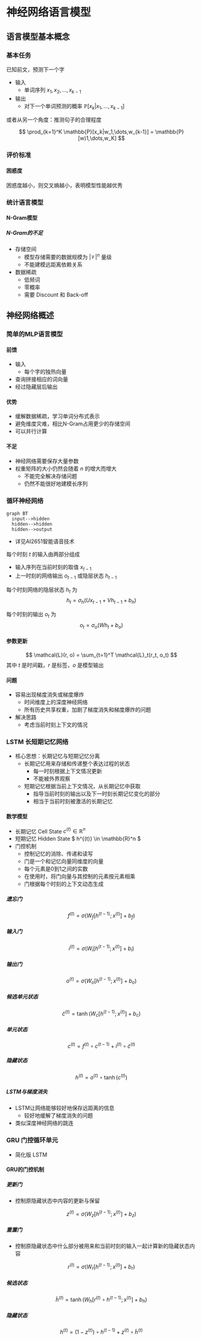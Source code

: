 # 神经网络语言模型

## 语言模型基本概念

### 基本任务

已知前文，预测下一个字

- 输入
  - 单词序列 $x_1,x_2,\dots,x_{k-1}$
- 输出
  - 对下一个单词预测的概率 $\mathbb{P}[x_k|x_1,\dots,x_{k-1}]$

或者从另一个角度：推测句子的合理程度

$$ \prod_{k=1}^K \mathbb{P}[x_k|w_1,\dots,w_{k-1}] = \mathbb{P}[w)1,\dots,w_K] $$

### 评价标准

#### 困惑度

困惑度越小，则交叉熵越小，表明模型性能越优秀

### 统计语言模型

#### N-Gram模型

##### N-Gram的不足

- 存储空间
  - 模型存储需要的数据规模为 $|\mathcal{V}|^n$ 量级
  - 不能建模远距离依赖关系
- 数据稀疏
  - 低频词
  - 零概率
  - 需要 Discount 和 Back-off

## 神经网络概述

### 简单的MLP语言模型

#### 前馈

- 输入
  - 每个字的独热向量
- 查询拼接相应的词向量
- 经过隐藏层后输出

#### 优势

- 缓解数据稀疏，学习单词分布式表示
- 避免维度灾难，相比N-Gram占用更少的存储空间
- 可以并行计算

#### 不足

- 神经网络需要保存大量参数
- 权重矩阵的大小仍然会随着 $n$ 的增大而增大
  - 不能完全解决存储问题
  - 仍然不能很好地建模长序列

### 循环神经网络

```mermaid
graph BT
  input-->hidden
  hidden-->hidden
  hidden-->output
```

- 详见AI2651智能语音技术

每个时刻 $t$ 的输入由两部分组成

- 输入序列在当前时刻的取值 $x_{t-1}$
- 上一时刻的网络输出 $o_{t-1}$ 或隐层状态 $h_{t-1}$

每个时刻网络的隐层状态 $h_t$ 为
$$ h_t = \sigma_h(Ux_{t-1} + Vh_{t-1} + b_h) $$

每个时刻的输出 $o_t$ 为
$$ o_t = \sigma_o(Wh_t + b_o) $$

#### 参数更新

$$ \mathcal{L}(r, o) = \sum_{t=1}^T \mathcal{L}_t(r_t, o_t) $$
其中 $t$ 是时间戳，$r$ 是标签，$o$ 是模型输出

#### 问题

- 容易出现梯度消失或梯度爆炸
  - 时间维度上的深度神经网络
  - 所有历史共享权重，加剧了梯度消失和梯度爆炸的问题
- 解决思路
  - 考虑当前时刻上下文的情况

### LSTM 长短期记忆网络

- 核心思想：长期记忆与短期记忆分离
  - 长期记忆用来存储和传递整个表达过程的状态
    - 每一时刻根据上下文情况更新
    - 不能被外界观察
  - 短期记忆根据当前上下文情况，从长期记忆中获取
    - 指导当前时刻的输出以及下一时刻长期记忆变化的部分
    - 相当于当前时刻被激活的长期记忆

#### 数学模型

- 长期记忆 Cell State $c^{(t)} \in \mathbb{R}^n$
- 短期记忆 Hidden State $ h^{(t)} \in \mathbb{R}^n $
- 门控机制
  - 控制记忆的消除、传递和读写
  - 门是一个和记忆向量同维度的向量
  - 每个元素是0到1之间的实数
  - 在使用时，将门向量与其控制的元素按元素相乘
  - 门根据每个时刻的上下文动态生成

##### 遗忘门

$$ f^{(t)} = \sigma(W_f [h^{(t-1)}; x^{(t)}] + b_f) $$

##### 输入门

$$ i^{(t)} = \sigma(W_i[h^{(t-1)};x^{(t)}] + b_i) $$

##### 输出门

$$ o^{(t)} = \sigma(W_o[h^{(t-1)};x^{(t)}] + b_o) $$

##### 候选单元状态

$$ \tilde{c}^{(t)} = \tanh(W_c[h^{(t-1)};x^{(t)}] + b_c) $$

##### 单元状态

$$ c^{(t)} = f^{(t)} \circ c^{(t-1)} + i^{(t)} \circ \tilde{c}^{(t)} $$

##### 隐藏状态

$$ h^{(t)} = o^{(t)} \circ \tanh(c^{(t)}) $$

##### LSTM与梯度消失

- LSTM让网络能够较好地保存远距离的信息
  - 较好地缓解了梯度消失的问题
- 类似深度神经网络的跳连

### GRU 门控循环单元

- 简化版 LSTM

#### GRU的门控机制

##### 更新门

- 控制原隐藏状态中内容的更新与保留

$$ z^{(t)} = \sigma(W_z[h^{(t-1)};x^{(t)}] + b_z) $$

##### 重置门

- 控制原隐藏状态中什么部分被用来和当前时刻的输入一起计算新的隐藏状态内容

$$ r^{(t)} = \sigma(W_r[h^{(t-1)};x^{(t)}] + b_r) $$

##### 候选状态

$$ \tilde{h}^{(t)} = \tanh(W_h[r^{(t)}\circ h^{(t-1)}; x^{(t)}]+b_h) $$

##### 隐藏状态

$$ h^{(t)} = (1-z^{(t)}) \circ h^{(t-1)} + z^{(t)} \circ \tilde{h}^{(t)} $$
